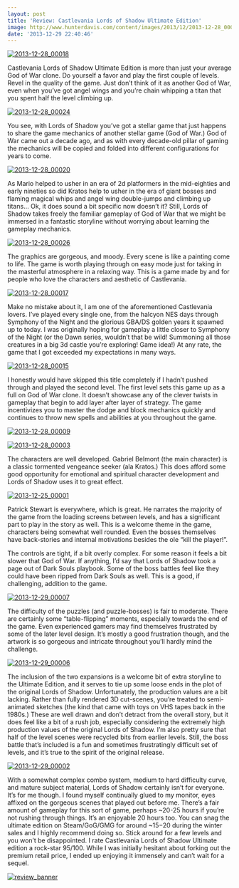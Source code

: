 ```yaml
---
layout: post
title: 'Review: Castlevania Lords of Shadow Ultimate Edition'
image: http://www.hunterdavis.com/content/images/2013/12/2013-12-28_00018.jpg
date: '2013-12-29 22:40:46'
---
```



[![2013-12-28_00018](http://www.hunterdavis.com/content/images/2013/12/2013-12-28_00018-300x168.jpg)](http://www.hunterdavis.com/content/images/2013/12/2013-12-28_00018.jpg)

Castlevania Lords of Shadow Ultimate Edition is more than just your average God of War clone. Do yourself a favor and play the first couple of levels. Revel in the quality of the game. Just don’t think of it as another God of War, even when you’ve got angel wings and you’re chain whipping a titan that you spent half the level climbing up.

[![2013-12-28_00024](http://www.hunterdavis.com/content/images/2013/12/2013-12-28_00024-300x168.jpg)](http://www.hunterdavis.com/content/images/2013/12/2013-12-28_00024.jpg)

You see, with Lords of Shadow you’ve got a stellar game that just happens to share the game mechanics of another stellar game (God of War.) God of War came out a decade ago, and as with every decade-old pillar of gaming the mechanics will be copied and folded into different configurations for years to come.

[![2013-12-28_00020](http://www.hunterdavis.com/content/images/2013/12/2013-12-28_00020-300x168.jpg)](http://www.hunterdavis.com/content/images/2013/12/2013-12-28_00020.jpg)

As Mario helped to usher in an era of 2d platformers in the mid-eighties and early nineties so did Kratos help to usher in the era of giant bosses and flaming magical whips and angel wing double-jumps and climbing up titans… Ok, it does sound a bit specific now doesn’t it? Still, Lords of Shadow takes freely the familiar gameplay of God of War that we might be immersed in a fantastic storyline without worrying about learning the gameplay mechanics.

[![2013-12-28_00026](http://www.hunterdavis.com/content/images/2013/12/2013-12-28_00026-300x168.jpg)](http://www.hunterdavis.com/content/images/2013/12/2013-12-28_00026.jpg)

The graphics are gorgeous, and moody. Every scene is like a painting come to life. The game is worth playing through on easy mode just for taking in the masterful atmosphere in a relaxing way. This is a game made by and for people who love the characters and aesthetic of Castlevania.

[![2013-12-28_00017](http://www.hunterdavis.com/content/images/2013/12/2013-12-28_00017-300x168.jpg)](http://www.hunterdavis.com/content/images/2013/12/2013-12-28_00017.jpg)

Make no mistake about it, I am one of the aforementioned Castlevania lovers. I’ve played every single one, from the halcyon NES days through Symphony of the Night and the glorious GBA/DS golden years it spawned up to today. I was originally hoping for gameplay a little closer to Symphony of the Night (or the Dawn series, wouldn’t that be wild! Summoning all those creatures in a big 3d castle you’re exploring! Game idea!) At any rate, the game that I got exceeded my expectations in many ways.

[![2013-12-28_00015](http://www.hunterdavis.com/content/images/2013/12/2013-12-28_00015-300x168.jpg)](http://www.hunterdavis.com/content/images/2013/12/2013-12-28_00015.jpg)

I honestly would have skipped this title completely if I hadn’t pushed through and played the second level. The first level sets this game up as a full on God of War clone. It doesn’t showcase any of the clever twists in gameplay that begin to add layer after layer of strategy. The game incentivizes you to master the dodge and block mechanics quickly and continues to throw new spells and abilities at you throughout the game.

[![2013-12-28_00009](http://www.hunterdavis.com/content/images/2013/12/2013-12-28_00009-300x168.jpg)](http://www.hunterdavis.com/content/images/2013/12/2013-12-28_00009.jpg)

[![2013-12-28_00003](http://www.hunterdavis.com/content/images/2013/12/2013-12-28_00003-300x168.jpg)](http://www.hunterdavis.com/content/images/2013/12/2013-12-28_00003.jpg)

The characters are well developed. Gabriel Belmont (the main character) is a classic tormented vengeance seeker (ala Kratos.) This does afford some good opportunity for emotional and spiritual character development and Lords of Shadow uses it to great effect.

[![2013-12-25_00001](http://www.hunterdavis.com/content/images/2013/12/2013-12-25_00001-300x168.jpg)](http://www.hunterdavis.com/content/images/2013/12/2013-12-25_00001.jpg)

Patrick Stewart is everywhere, which is great. He narrates the majority of the game from the loading screens between levels, and has a significant part to play in the story as well. This is a welcome theme in the game, characters being somewhat well rounded. Even the bosses themselves have back-stories and internal motivations besides the ole “kill the player!”.

The controls are tight, if a bit overly complex. For some reason it feels a bit slower that God of War. If anything, I’d say that Lords of Shadow took a page out of Dark Souls playbook. Some of the boss battles feel like they could have been ripped from Dark Souls as well. This is a good, if challenging, addition to the game.

[![2013-12-29_00007](http://www.hunterdavis.com/content/images/2013/12/2013-12-29_00007-300x168.jpg)](http://www.hunterdavis.com/content/images/2013/12/2013-12-29_00007.jpg)

The difficulty of the puzzles (and puzzle-bosses) is fair to moderate. There are certainly some “table-flipping” moments, especially towards the end of the game. Even experienced gamers may find themselves frustrated by some of the later level design. It’s mostly a good frustration though, and the artwork is so gorgeous and intricate throughout you’ll hardly mind the challenge.

[![2013-12-29_00006](http://www.hunterdavis.com/content/images/2013/12/2013-12-29_00006-300x168.jpg)](http://www.hunterdavis.com/content/images/2013/12/2013-12-29_00006.jpg)

The inclusion of the two expansions is a welcome bit of extra storyline to the Ultimate Edition, and it serves to tie up some loose ends in the plot of the original Lords of Shadow. Unfortunately, the production values are a bit lacking. Rather than fully rendered 3D cut-scenes, you’re treated to semi-animated sketches (the kind that came with toys on VHS tapes back in the 1980s.) These are well drawn and don’t detract from the overall story, but it does feel like a bit of a rush job, especially considering the extremely high production values of the original Lords of Shadow. I’m also pretty sure that half of the level scenes were recycled bits from earlier levels. Still, the boss battle that’s included is a fun and sometimes frustratingly difficult set of levels, and it’s true to the spirit of the original release.

[![2013-12-29_00002](http://www.hunterdavis.com/content/images/2013/12/2013-12-29_00002-300x168.jpg)](http://www.hunterdavis.com/content/images/2013/12/2013-12-29_00002.jpg)

With a somewhat complex combo system, medium to hard difficulty curve, and mature subject material, Lords of Shadow certainly isn’t for everyone. It’s for me though. I found myself continually glued to my monitor, eyes affixed on the gorgeous scenes that played out before me. There’s a fair amount of gameplay for this sort of game, perhaps ~20-25 hours if you’re not rushing through things. It’s an enjoyable 20 hours too. You can snag the ultimate edition on Steam/GoG/GMG for around ~$15-$20 during the winter sales and I highly recommend doing so. Stick around for a few levels and you won’t be disappointed. I rate Castlevania Lords of Shadow Ultimate edition a rock-star 95/100. While I was initially hesitant about forking out the premium retail price, I ended up enjoying it immensely and can’t wait for a sequel.

[![review_banner](http://www.hunterdavis.com/content/images/2013/12/review_banner-200x300.png)](http://www.hunterdavis.com/content/images/2013/12/review_banner.png)


